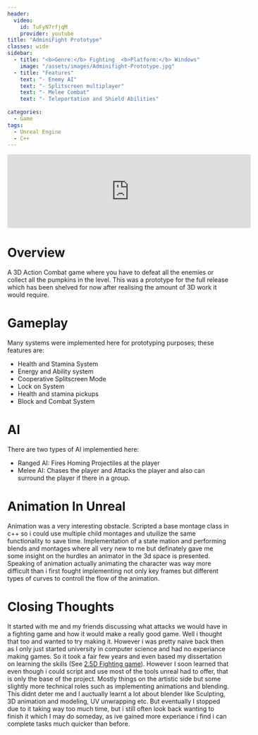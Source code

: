 ```yaml
---
header:
  video:
    id: TuFyN7rfjqM
    provider: youtube
title: "AdminiFight Prototype"
classes: wide
sidebar:
  - title: "<b>Genre:</b> Fighting  <b>Platform:</b> Windows"
    image: "/assets/images/Adminifight-Prototype.jpg"
  - title: "Features"
    text: "- Enemy AI"
    text: "- Splitscreen multiplayer"
    text: "- Melee Combat"
    text: "- Teleportation and Shield Abilities"
    
categories:
  - Game
tags:
  - Unreal Engine
  - C++
---
```

<iframe frameborder="0" src="https://itch.io/embed/1133264?bg_color=8e9cd2" width="552" height="167"><a href="https://kayofways.itch.io/adminifight-prototype">AdminiFight-Prototype by KayOfWays</a></iframe>

# Overview
A 3D Action Combat game where you have to defeat all the enemies or collect all the pumpkins in the level. 
This was a prototype for the full release which has been shelved for now after realising the amount of 3D work it would require.

# Gameplay

Many systems were implemented here for prototyping purposes; these features are:
- Health and Stamina System
- Energy and Ability system
- Cooperative Splitscreen Mode
- Lock on System
- Health and stamina pickups
- Block and Combat System

# AI

There are two types of AI implementied here:
- Ranged AI: Fires Homing Projectiles at the player
- Melee AI: Chases the player and Attacks the player and also can surround the player if there in a group.

# Animation In Unreal
Animation was a very interesting obstacle. Scripted a base montage class in c++ so i could use multiple child montages and utuilize the same functionality to save time.
Implementation of a state mation and performing blends and montages where all very new to me but definately gave me some insight on the hurdles an animator in the 3d space is presented.
Speaking of animation actually animating the character was way more difficult than i first fought implementing not only key frames but different types of curves to controll the flow of the animation.

# Closing Thoughts
It started with me and my friends discussing what attacks we would have in a fighting game and how it would make a really good game. Well i thought that too and wanted to try making it. However i was pretty naive back then as I only just started university in computer science and had no experiance making games. 
So it took a fair few years and even based my dissertation on learning the skills (See [2.5D Fighting game](https://kayway.github.io/game/2.5D-Fighting-Game/)).
However I soon learned that even though i could script and use most of the tools unreal had to offer, that is only the base of the project.
Mostly things on the artistic side but some slightly more technical roles such as implementing animations and blending.
This didnt deter me and I auctually learnt a lot about blender like Sculpting, 3D animation and modeling, UV unwrapping etc.
But eventually I stopped due to it taking way too much time, but i still often look back wanting to finish it which I may do someday, as ive gained more experiance i find i can complete tasks much quicker than before.